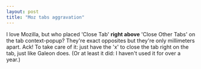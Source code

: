 ```yaml
---
layout: post
title: "Moz tabs aggravation"
---
```




I love Mozilla, but who placed 'Close Tab' <b>right above</b> 'Close Other Tabs' on the tab context-popup? They're exact opposites but they're only millimeters apart. Ack! To take care of it: just have the 'x' to close the tab right on the tab, just like Galeon does. (Or at least it did: I haven't used it for over a year.)


